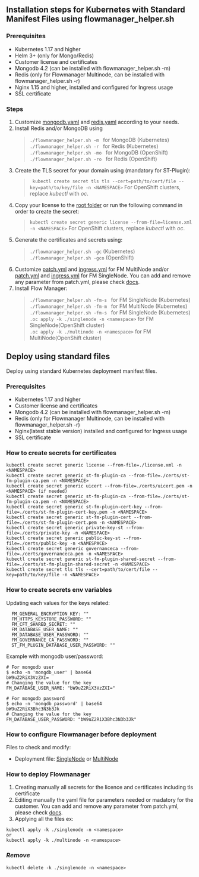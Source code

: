 ## Installation steps for Kubernetes with Standard Manifest Files using flowmanager_helper.sh

### Prerequisites  

* Kubernetes 1.17 and higher
* Helm 3+ (only for Mongo/Redis)
* Customer license and certificates
* Mongodb 4.2 (can be installed with flowmanager_helper.sh -m)
* Redis (only for Flowmanager Multinode, can be installed with flowmanager_helper.sh -r)
* Nginx 1.15 and higher, installed and configured for Ingress usage
* SSL certificate

### Steps  
1. Customize [mongodb.yaml](/kubernetes/base/mongodb.yaml) and [redis.yaml](/kubernetes/base/redis.yaml) according to your needs. 
2. Install Redis and/or MongoDB using
   >```./flowmanager_helper.sh -m ``` for MongoDB  (Kubernetes)  
   >```./flowmanager_helper.sh -r ``` for Redis    (Kubernetes)  
   >```./flowmanager_helper.sh -mo ``` for MongoDB  (OpenShift)  
   >```./flowmanager_helper.sh -ro ``` for Redis    (OpenShift)  
3. Create the TLS secret for your domain using (mandatory for ST-Plugin):
   >``` kubectl create secret tls tls --cert=path/to/cert/file --key=path/to/key/file -n <NAMESPACE>```
   For OpenShift clusters, replace _kubectl_ with _oc_.
4. Copy your license to the [root folder](./) or run the following command in order to create the secret:
   >```kubectl create secret generic license --from-file=license.xml -n <NAMESPACE>```
   For OpenShift clusters, replace _kubectl_ with _oc_.
5. Generate the certificates and secrets using:
   >```./flowmanager_helper.sh -gc``` (Kubernetes)
   >```./flowmanager_helper.sh -gco``` (OpenShift)
6. Customize [patch.yml](standard/multinode/patch.yml) and [ingress.yml](standard/multinode/ingress.yml) for FM MultiNode and/or [patch.yml](standard/singlenode/patch.yml) and [ingress.yml](standard/singlenode/ingress.yml) for FM SingleNode. You can add and remove any parameter from patch.yml, please check [docs](/docs/).
7. Install Flow Manager:
   >```./flowmanager_helper.sh -fm-s ``` for FM SingleNode  (Kubernetes)  
   >```./flowmanager_helper.sh -fm-m ``` for FM MultiNode   (Kubernetes)  
   >```./flowmanager_helper.sh -fm-s ``` for FM SingleNode  (Kubernetes)  
   >```.oc apply -k ./singlenode -n <namespace>``` for FM SingleNode(OpenShift cluster)  
   >```.oc apply -k ./multinode -n <namespace>```  for FM MultiNode(OpenShift cluster)  


## Deploy using standard files

Deploy using standard Kubernetes deployment manifest files.

### Prerequisites

* Kubernetes 1.17 and higher
* Customer license and certificates
* Mongodb 4.2 (can be installed with flowmanager_helper.sh -m)
* Redis (only for Flowmanager Multinode, can be installed with flowmanager_helper.sh -r)
* Nginx(latest stable version) installed and configured for Ingress usage
* SSL certificate

### How to create secrets for certificates


```shell
kubectl create secret generic license --from-file=./license.xml -n <NAMESPACE>
kubectl create secret generic st-fm-plugin-ca --from-file=./certs/st-fm-plugin-ca.pem -n <NAMESPACE>
kubectl create secret generic uicert --from-file=./certs/uicert.pem -n <NAMESPACE> (if needed)
kubectl create secret generic st-fm-plugin-ca --from-file=./certs/st-fm-plugin-ca.pem -n <NAMESPACE>
kubectl create secret generic st-fm-plugin-cert-key --from-file=./certs/st-fm-plugin-cert-key.pem -n <NAMESPACE>
kubectl create secret generic st-fm-plugin-cert --from-file=./certs/st-fm-plugin-cert.pem -n <NAMESPACE>
kubectl create secret generic private-key-st --from-file=./certs/private-key -n <NAMESPACE>
kubectl create secret generic public-key-st --from-file=./certs/public-key -n <NAMESPACE>
kubectl create secret generic governanceca --from-file=./certs/governanceca.pem -n <NAMESPACE>
kubectl create secret generic st-fm-plugin-shared-secret --from-file=./certs/st-fm-plugin-shared-secret -n <NAMESPACE>
kubectl create secret tls tls --cert=path/to/cert/file --key=path/to/key/file -n <NAMESPACE>
```

### How to create secrets env variables


Updating each values for the keys related:

```shell
  FM_GENERAL_ENCRYPTION_KEY: ""
  FM_HTTPS_KEYSTORE_PASSWORD: ""
  FM_CFT_SHARED_SECRET: ""
  FM_DATABASE_USER_NAME: ""
  FM_DATABASE_USER_PASSWORD: ""
  FM_GOVERNANCE_CA_PASSWORD: ""
  ST_FM_PLUGIN_DATABASE_USER_PASSWORD: "" 
```

Example with mongodb user/password:

```shell
# For mongodb user
$ echo -n 'mongdb_user' | base64
bW9uZ2RiX3VzZXI=
# Changing the value for the key
FM_DATABASE_USER_NAME: "bW9uZ2RiX3VzZXI="

# For mongodb password
$ echo -n 'mongdb_password' | base64
bW9uZ2RiX3Bhc3N3b3Jk
# Changing the value for the key
FM_DATABASE_USER_PASSWORD: "bW9uZ2RiX3Bhc3N3b3Jk"
```

### How to configure Flowmanager before deployment

Files to check and modify:

* Deployment file: [SingleNode](singlenode/patch.yml) or [MultiNode](multinode/patch.yml)

### How to deploy Flowmanager


1. Creating manually all secrets for the licence and certificates including tls certificate
2. Editing manually the yaml file for parameters needed or madatory for the customer. You can add and remove any parameter from patch.yml, please check [docs](/docs/).
3. Applying all the files
ex:

```shell
kubectl apply -k ./singlenode -n <namespace>
or
kubectl apply -k ./multinode -n <namespace>
```

### ***Remove***

```shell
kubectl delete -k ./singlenode -n <namespace>
```
